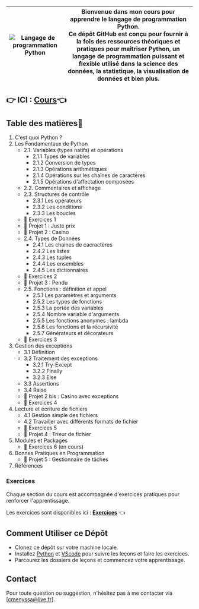 | ![Langage de programmation Python](https://upload.wikimedia.org/wikipedia/commons/thumb/f/f8/Python_logo_and_wordmark.svg/1920px-Python_logo_and_wordmark.svg.png) | **Bienvenue dans mon cours pour apprendre le langage de programmation Python.**<br>Ce dépôt GitHub est conçu pour fournir à la fois des ressources théoriques et pratiques pour maîtriser Python, un langage de programmation puissant et flexible utilisé dans la science des données, la statistique, la visualisation de données et bien plus. |
| --- | --- |

## 👉 ICI : [Cours](https://universdesdonnees.github.io/Python-Introduction/cours/cours.html)👈

## Table des matières📝

1. C’est quoi Python ?
2. Les Fondamentaux de Python
    - 2.1. Variables (types natifs) et opérations
        - 2.1.1 Types de variables
        - 2.1.2 Conversion de types
        - 2.1.3 Opérations arithmétiques
        - 2.1.4 Opérations sur les chaînes de caractères
        - 2.1.5 Opérations d'affectation composées
    - 2.2. Commentaires et affichage
    - 2.3. Structures de contrôle
        - 2.3.1 Les opérateurs
        - 2.3.2 Les conditions
        - 2.3.3 Les boucles
    - 🤸 Exercices 1
    - 🚧 Projet 1 : Juste prix
    - 🚧 Projet 2 : Casino
    - 2.4. Types de Données
        - 2.4.1 Les chaines de cacractères
        - 2.4.2 Les listes
        - 2.4.3 Les tuples
        - 2.4.4 Les ensembles
        - 2.4.5 Les dictionnaires
    - 🤸 Exercices 2
    - 🚧 Projet 3 : Pendu
    - 2.5. Fonctions : définition et appel
        - 2.5.1 Les paramètres et arguments
        - 2.5.2 Les types de fonctions
        - 2.5.3 La portée des variables
        - 2.5.4 Nombre variable d'arguments
        - 2.5.5 Les fonctions anonymes : lambda
        - 2.5.6 Les fonctions et la récursivité
        - 2.5.7 Générateurs et décorateurs
    - 🤸 Exercices 3
3. Gestion des exceptions
    - 3.1 Définition
    - 3.2 Traitement des exceptions
        - 3.2.1 Try-Except
        - 3.2.2 Finally
        - 3.2.3 Else
    - 3.3 Assertions
    - 3.4 Raise
    - 🚧 Projet 2 bis : Casino avec exceptions
    - 🤸 Exercices 4
4. Lecture et écriture de fichiers
    - 4.1 Gestion simple des fichiers
    - 4.2 Travailler avec différents formats de fichier
    - 🤸 Exercices 5
    - 🚧 Projet 4 : Trieur de fichier
5. Modules et Packages
    - 🤸 Exercices 6 (en cours)
6. Bonnes Pratiques en Programmation
    - 🚧 Projet 5 : Gestionnaire de tâches
7. Références

### Exercices

Chaque section du cours est accompagnée d'exercices pratiques pour renforcer l'apprentissage. 

Les exercices sont disponibles ici : **[Exercices](https://github.com/universdesdonnees/Python-Introduction/tree/main/exercices)** 👈

## Comment Utiliser ce Dépôt

- Clonez ce dépôt sur votre machine locale.
- Installez [Python](https://www.python.org/downloads/) et [VScode](https://code.visualstudio.com/) pour suivre les leçons et faire les exercices.
- Parcourez les dossiers de leçons et commencez votre apprentissage.

## Contact

Pour toute question ou suggestion, n'hésitez pas à me contacter via [cmenyssa@live.fr].
